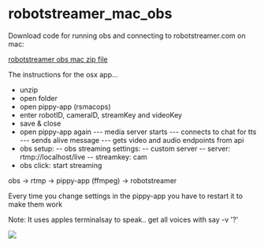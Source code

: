 # robotstreamer_mac_obs

Download code for running obs and connecting to robotstreamer.com on mac:

[robotstreamer obs mac zip file](https://drive.google.com/file/d/1De9IpH-Qg7rfuLWMf1GT2iW8v4xSoq2t/view?usp=sharing)


The instructions for the osx app...
- unzip
- open folder
- open pippy-app (rsmacops)
- enter robotID, cameraID, streamKey and videoKey
- save & close
- open pippy-app again 
--- media server starts
--- connects to chat for tts
--- sends alive message
--- gets video and audio endpoints from api
- obs setup:
-- obs streaming settings:
-- custom server
-- server: rtmp://localhost/live
-- streamkey: cam
- obs click: start streaming

obs ->  rtmp -> pippy-app (ffmpeg) ->  robotstreamer

Every time you change settings in the pippy-app you have to restart it to make them work

Note: It uses apples terminalsay to speak.. get all voices with say -v '?'






![](https://raw.githubusercontent.com/robotstreamer/robotstreamer_mac_obs/master/obs.png)
